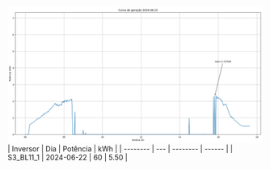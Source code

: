 ![My Image](22_06_2024-S3_BL11_1.png)
| Inversor | Dia | Potência | kWh    |
| -------- | --- | -------- | ------ |
| S3_BL11_1       | 2024-06-22  | 60       | 5.50 |